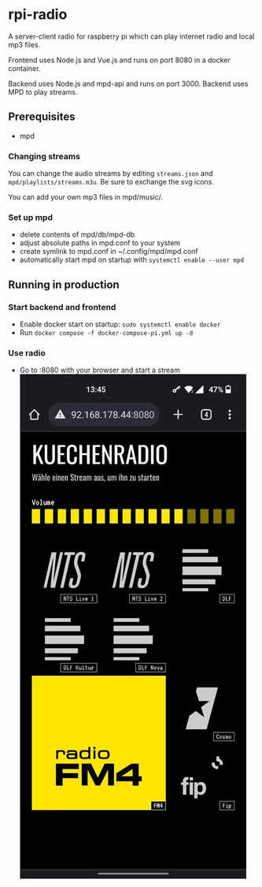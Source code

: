 # rpi-radio
A server-client radio for raspberry pi which can play internet radio and local mp3 files.

Frontend uses Node.js and Vue.js and runs on port 8080 in a docker container.

Backend uses Node.js and mpd-api and runs on port 3000. Backend uses MPD to play streams.

## Prerequisites
- mpd

### Changing streams
You can change the audio streams by editing `streams.json` and `mpd/playlists/streams.m3u`. Be sure to exchange the svg icons.

You can add your own mp3 files in mpd/music/.

### Set up mpd
- delete contents of mpd/db/mpd-db
- adjust absolute paths in mpd.conf to your system
- create symlink to mpd.conf in ~/.config/mpd/mpd.conf
- automatically start mpd on startup with `systemctl enable --user mpd`

## Running in production
### Start backend and frontend
- Enable docker start on startup: `sudo systemctl enable docker`
- Run `docker compose -f docker-compose-pi.yml up -d` 
### Use radio
- Go to <ip-of-pi>:8080 with your browser and start a stream
![image info](./ui.jpg)
